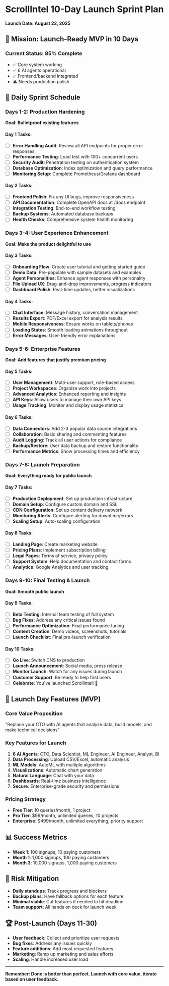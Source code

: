 # ScrollIntel 10-Day Launch Sprint Plan
**Launch Date: August 22, 2025**

## 🎯 **Mission: Launch-Ready MVP in 10 Days**

### **Current Status: 85% Complete**
- ✅ Core system working
- ✅ 6 AI agents operational  
- ✅ Frontend/backend integrated
- ⚠️ Needs production polish

## 📅 **Daily Sprint Schedule**

### **Days 1-2: Production Hardening**
**Goal: Bulletproof existing features**

#### Day 1 Tasks:
- [ ] **Error Handling Audit**: Review all API endpoints for proper error responses
- [ ] **Performance Testing**: Load test with 100+ concurrent users
- [ ] **Security Audit**: Penetration testing on authentication system
- [ ] **Database Optimization**: Index optimization and query performance
- [ ] **Monitoring Setup**: Complete Prometheus/Grafana dashboard

#### Day 2 Tasks:
- [ ] **Frontend Polish**: Fix any UI bugs, improve responsiveness
- [ ] **API Documentation**: Complete OpenAPI docs at /docs endpoint
- [ ] **Integration Testing**: End-to-end workflow testing
- [ ] **Backup Systems**: Automated database backups
- [ ] **Health Checks**: Comprehensive system health monitoring

### **Days 3-4: User Experience Enhancement**
**Goal: Make the product delightful to use**

#### Day 3 Tasks:
- [ ] **Onboarding Flow**: Create user tutorial and getting started guide
- [ ] **Demo Data**: Pre-populate with sample datasets and examples
- [ ] **Agent Personalities**: Enhance agent responses with personality
- [ ] **File Upload UX**: Drag-and-drop improvements, progress indicators
- [ ] **Dashboard Polish**: Real-time updates, better visualizations

#### Day 4 Tasks:
- [ ] **Chat Interface**: Message history, conversation management
- [ ] **Results Export**: PDF/Excel export for analysis results
- [ ] **Mobile Responsiveness**: Ensure works on tablets/phones
- [ ] **Loading States**: Smooth loading animations throughout
- [ ] **Error Messages**: User-friendly error explanations

### **Days 5-6: Enterprise Features**
**Goal: Add features that justify premium pricing**

#### Day 5 Tasks:
- [ ] **User Management**: Multi-user support, role-based access
- [ ] **Project Workspaces**: Organize work into projects
- [ ] **Advanced Analytics**: Enhanced reporting and insights
- [ ] **API Keys**: Allow users to manage their own API keys
- [ ] **Usage Tracking**: Monitor and display usage statistics

#### Day 6 Tasks:
- [ ] **Data Connectors**: Add 2-3 popular data source integrations
- [ ] **Collaboration**: Basic sharing and commenting features
- [ ] **Audit Logging**: Track all user actions for compliance
- [ ] **Backup/Restore**: User data backup and restore functionality
- [ ] **Performance Metrics**: Show processing times and efficiency

### **Days 7-8: Launch Preparation**
**Goal: Everything ready for public launch**

#### Day 7 Tasks:
- [ ] **Production Deployment**: Set up production infrastructure
- [ ] **Domain Setup**: Configure custom domain and SSL
- [ ] **CDN Configuration**: Set up content delivery network
- [ ] **Monitoring Alerts**: Configure alerting for downtime/errors
- [ ] **Scaling Setup**: Auto-scaling configuration

#### Day 8 Tasks:
- [ ] **Landing Page**: Create marketing website
- [ ] **Pricing Plans**: Implement subscription billing
- [ ] **Legal Pages**: Terms of service, privacy policy
- [ ] **Support System**: Help documentation and contact forms
- [ ] **Analytics**: Google Analytics and user tracking

### **Days 9-10: Final Testing & Launch**
**Goal: Smooth public launch**

#### Day 9 Tasks:
- [ ] **Beta Testing**: Internal team testing of full system
- [ ] **Bug Fixes**: Address any critical issues found
- [ ] **Performance Optimization**: Final performance tuning
- [ ] **Content Creation**: Demo videos, screenshots, tutorials
- [ ] **Launch Checklist**: Final pre-launch verification

#### Day 10 Tasks:
- [ ] **Go Live**: Switch DNS to production
- [ ] **Launch Announcement**: Social media, press release
- [ ] **Monitor Launch**: Watch for any issues during launch
- [ ] **Customer Support**: Be ready to help first users
- [ ] **Celebrate**: You've launched ScrollIntel! 🎉

## 🎯 **Launch Day Features (MVP)**

### **Core Value Proposition**
"Replace your CTO with AI agents that analyze data, build models, and make technical decisions"

### **Key Features for Launch**
1. **6 AI Agents**: CTO, Data Scientist, ML Engineer, AI Engineer, Analyst, BI
2. **Data Processing**: Upload CSV/Excel, automatic analysis
3. **ML Models**: AutoML with multiple algorithms
4. **Visualizations**: Automatic chart generation
5. **Natural Language**: Chat with your data
6. **Dashboards**: Real-time business intelligence
7. **Secure**: Enterprise-grade security and permissions

### **Pricing Strategy**
- **Free Tier**: 10 queries/month, 1 project
- **Pro Tier**: $99/month, unlimited queries, 10 projects
- **Enterprise**: $499/month, unlimited everything, priority support

## 📊 **Success Metrics**
- **Week 1**: 100 signups, 10 paying customers
- **Month 1**: 1,000 signups, 100 paying customers
- **Month 3**: 10,000 signups, 1,000 paying customers

## 🚨 **Risk Mitigation**
- **Daily standups**: Track progress and blockers
- **Backup plans**: Have fallback options for each feature
- **Minimal viable**: Cut features if needed to hit deadline
- **Team support**: All hands on deck for launch week

## 🏆 **Post-Launch (Days 11-30)**
- **User feedback**: Collect and prioritize user requests
- **Bug fixes**: Address any issues quickly
- **Feature additions**: Add most requested features
- **Marketing**: Ramp up marketing and sales efforts
- **Scaling**: Handle increased user load

---

**Remember: Done is better than perfect. Launch with core value, iterate based on user feedback.**